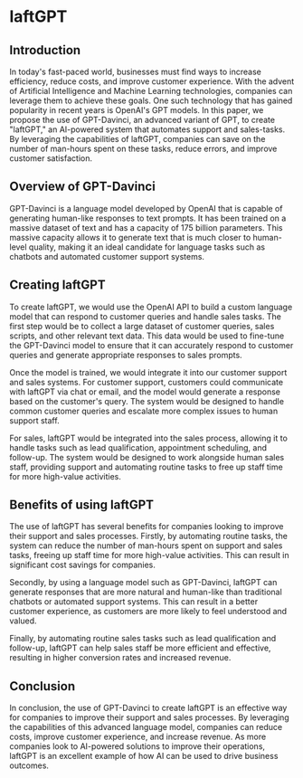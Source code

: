 # laftGPT

## Introduction
In today's fast-paced world, businesses must find ways to increase efficiency, reduce costs, and improve customer experience. With the advent of Artificial Intelligence and Machine Learning technologies, companies can leverage them to achieve these goals. One such technology that has gained popularity in recent years is OpenAI's GPT models. In this paper, we propose the use of GPT-Davinci, an advanced variant of GPT, to create "laftGPT," an AI-powered system that automates support and sales-tasks. By leveraging the capabilities of laftGPT, companies can save on the number of man-hours spent on these tasks, reduce errors, and improve customer satisfaction.

## Overview of GPT-Davinci
GPT-Davinci is a language model developed by OpenAI that is capable of generating human-like responses to text prompts. It has been trained on a massive dataset of text and has a capacity of 175 billion parameters. This massive capacity allows it to generate text that is much closer to human-level quality, making it an ideal candidate for language tasks such as chatbots and automated customer support systems.

## Creating laftGPT
To create laftGPT, we would use the OpenAI API to build a custom language model that can respond to customer queries and handle sales tasks. The first step would be to collect a large dataset of customer queries, sales scripts, and other relevant text data. This data would be used to fine-tune the GPT-Davinci model to ensure that it can accurately respond to customer queries and generate appropriate responses to sales prompts.

Once the model is trained, we would integrate it into our customer support and sales systems. For customer support, customers could communicate with laftGPT via chat or email, and the model would generate a response based on the customer's query. The system would be designed to handle common customer queries and escalate more complex issues to human support staff.

For sales, laftGPT would be integrated into the sales process, allowing it to handle tasks such as lead qualification, appointment scheduling, and follow-up. The system would be designed to work alongside human sales staff, providing support and automating routine tasks to free up staff time for more high-value activities.

## Benefits of using laftGPT
The use of laftGPT has several benefits for companies looking to improve their support and sales processes. Firstly, by automating routine tasks, the system can reduce the number of man-hours spent on support and sales tasks, freeing up staff time for more high-value activities. This can result in significant cost savings for companies.

Secondly, by using a language model such as GPT-Davinci, laftGPT can generate responses that are more natural and human-like than traditional chatbots or automated support systems. This can result in a better customer experience, as customers are more likely to feel understood and valued.

Finally, by automating routine sales tasks such as lead qualification and follow-up, laftGPT can help sales staff be more efficient and effective, resulting in higher conversion rates and increased revenue.

## Conclusion
In conclusion, the use of GPT-Davinci to create laftGPT is an effective way for companies to improve their support and sales processes. By leveraging the capabilities of this advanced language model, companies can reduce costs, improve customer experience, and increase revenue. As more companies look to AI-powered solutions to improve their operations, laftGPT is an excellent example of how AI can be used to drive business outcomes.


